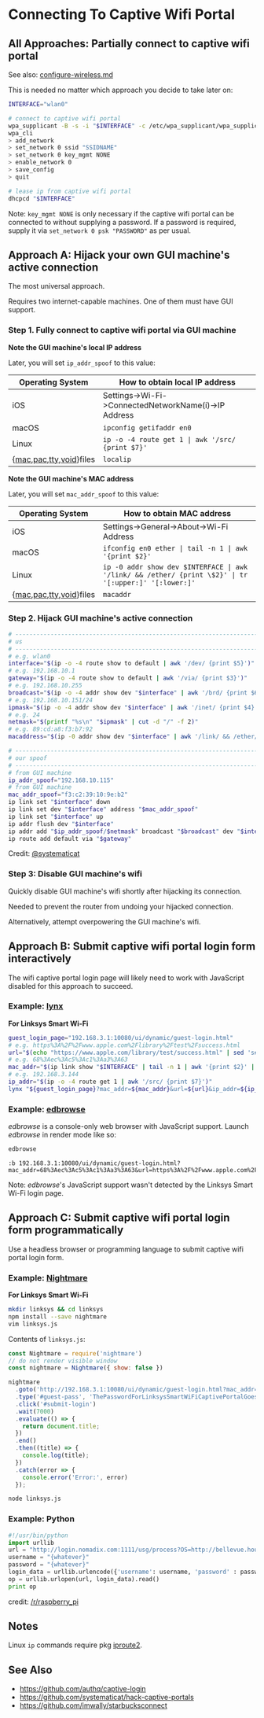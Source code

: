 # Connecting To Captive Wifi Portal

## All Approaches: Partially connect to captive wifi portal

See also: [configure-wireless.md][configure-wireless.md]

This is needed no matter which approach you decide to take later on:

```sh
INTERFACE="wlan0"

# connect to captive wifi portal
wpa_supplicant -B -s -i "$INTERFACE" -c /etc/wpa_supplicant/wpa_supplicant.conf
wpa_cli
> add_network
> set_network 0 ssid "SSIDNAME"
> set_network 0 key_mgmt NONE
> enable_network 0
> save_config
> quit

# lease ip from captive wifi portal
dhcpcd "$INTERFACE"
```

Note: `key_mgmt NONE` is only necessary if the captive wifi portal can
be connected to without supplying a password. If a password is required,
supply it via `set_network 0 psk "PASSWORD"` as per usual.

## Approach A: Hijack your own GUI machine's active connection

The most universal approach.

Requires two internet-capable machines. One of them must have GUI support.

### Step 1. Fully connect to captive wifi portal via GUI machine

**Note the GUI machine's local IP address**

Later, you will set `ip_addr_spoof` to this value:

Operating System | How to obtain local IP address
---------------- | ----------------------------------------------------
iOS              | Settings->Wi-Fi->ConnectedNetworkName(i)->IP Address
macOS            | `ipconfig getifaddr en0`
Linux            | `ip -o -4 route get 1 \| awk '/src/ {print $7}'`
{[mac][macfiles],[pac][pacfiles],[tty][ttyfiles],[void][voidfiles]}files | `localip`

**Note the GUI machine's MAC address**

Later, you will set `mac_addr_spoof` to this value:

Operating System | How to obtain MAC address
---------------- | -----------------------------------------------
iOS              | Settings->General->About->Wi-Fi Address
macOS            | `ifconfig en0 ether \| tail -n 1 \| awk '{print $2}'`
Linux            | `ip -0 addr show dev $INTERFACE \| awk '/link/ && /ether/ {print \$2}' \| tr '[:upper:]' '[:lower:]'`
{[mac][macfiles],[pac][pacfiles],[tty][ttyfiles],[void][voidfiles]}files | `macaddr`

### Step 2. Hijack GUI machine's active connection

```sh
# -----------------------------------------------------------------------------
# us
# -----------------------------------------------------------------------------
# e.g. wlan0
interface="$(ip -o -4 route show to default | awk '/dev/ {print $5}')"
# e.g. 192.168.10.1
gateway="$(ip -o -4 route show to default | awk '/via/ {print $3}')"
# e.g. 192.168.10.255
broadcast="$(ip -o -4 addr show dev "$interface" | awk '/brd/ {print $6}')"
# e.g. 192.168.10.151/24
ipmask="$(ip -o -4 addr show dev "$interface" | awk '/inet/ {print $4}')"
# e.g. 24
netmask="$(printf "%s\n" "$ipmask" | cut -d "/" -f 2)"
# e.g. 89:cd:a8:f3:b7:92
macaddress="$(ip -0 addr show dev "$interface" | awk '/link/ && /ether/ {print $2}' | tr '[:upper:]' '[:lower:]')"

# -----------------------------------------------------------------------------
# our spoof
# -----------------------------------------------------------------------------
# from GUI machine
ip_addr_spoof="192.168.10.115"
# from GUI machine
mac_addr_spoof="f3:c2:39:10:9e:b2"
ip link set "$interface" down
ip link set dev "$interface" address "$mac_addr_spoof"
ip link set "$interface" up
ip addr flush dev "$interface"
ip addr add "$ip_addr_spoof/$netmask" broadcast "$broadcast" dev "$interface"
ip route add default via "$gateway"
```

Credit: [@systematicat][@systematicat]

### Step 3: Disable GUI machine's wifi

Quickly disable GUI machine's wifi shortly after hijacking its connection.

Needed to prevent the router from undoing your hijacked connection.

Alternatively, attempt overpowering the GUI machine's wifi.

## Approach B: Submit captive wifi portal login form interactively

The wifi captive portal login page will likely need to work with
JavaScript disabled for this approach to succeed.

### Example: [lynx][lynx]

**For Linksys Smart Wi-Fi**

```sh
guest_login_page="192.168.3.1:10080/ui/dynamic/guest-login.html"
# e.g. https%3A%2F%2Fwww.apple.com%2Flibrary%2Ftest%2Fsuccess.html
url="$(echo "https://www.apple.com/library/test/success.html" | sed 's#:#%3A#g' | sed 's#/#%2F#g')"
# e.g. 68%3Aec%3Ac5%3Ac1%3Aa3%3A63
mac_addr="$(ip link show "$INTERFACE" | tail -n 1 | awk '{print $2}' | sed 's#:#%3A#g')"
# e.g. 192.168.3.144
ip_addr="$(ip -o -4 route get 1 | awk '/src/ {print $7}')"
lynx "${guest_login_page}?mac_addr=${mac_addr}&url=${url}&ip_addr=${ip_addr}"
```

### Example: [edbrowse][edbrowse]

*edbrowse* is a console-only web browser with JavaScript support. Launch
*edbrowse* in render mode like so:

```sh
edbrowse
```

```
:b 192.168.3.1:10080/ui/dynamic/guest-login.html?mac_addr=68%3Aec%3Ac5%3Ac1%3Aa3%3A63&url=https%3A%2F%2Fwww.apple.com%2Flibrary%2Ftest%2Fsuccess.html&ip_addr=192.168.3.144
```

Note: *edbrowse*'s JavaScript support wasn't detected by the Linksys
Smart Wi-Fi login page.

## Approach C: Submit captive wifi portal login form programmatically

Use a headless browser or programming language to submit captive wifi
portal login form.

### Example: [Nightmare][Nightmare]

**For Linksys Smart Wi-Fi**

```sh
mkdir linksys && cd linksys
npm install --save nightmare
vim linksys.js
```

Contents of `linksys.js`:

```js
const Nightmare = require('nightmare')
// do not render visible window
const nightmare = Nightmare({ show: false })

nightmare
  .goto('http://192.168.3.1:10080/ui/dynamic/guest-login.html?mac_addr=68%3Aec%3Ac5%3Ac1%3Aa3%3A63&url=https%3A%2F%2Fwww.apple.com%2Flibrary%2Ftest%2Fsuccess.html&ip_addr=192.168.3.144')
  .type('#guest-pass', 'ThePasswordForLinksysSmartWiFiCaptivePortalGoesHere')
  .click('#submit-login')
  .wait(7000)
  .evaluate(() => {
    return document.title;
  })
  .end()
  .then((title) => {
    console.log(title);
  })
  .catch(error => {
    console.error('Error:', error)
  });
```

```sh
node linksys.js
```

### Example: Python

```python
#!/usr/bin/python
import urllib
url = "http://login.nomadix.com:1111/usg/process?OS=http://bellevue.house.hyatt.com/en/hotel.home.html"
username = "{whatever}"
password = "{whatever}"
login_data = urllib.urlencode({'username': username, 'password' : password, 'submit':'loginform2'})
op = urllib.urlopen(url, login_data).read()
print op
```

credit: [/r/raspberry_pi][/r/raspberry_pi]

## Notes

Linux `ip` commands require pkg [iproute2][iproute2].

## See Also

- https://github.com/authq/captive-login
- https://github.com/systematicat/hack-captive-portals
- https://github.com/imwally/starbucksconnect


[configure-wireless.md]: configure-wireless.md
[edbrowse]: https://github.com/CMB/edbrowse
[iproute2]: https://wiki.linuxfoundation.org/networking/iproute2
[lynx]: https://invisible-island.net/lynx/
[macfiles]: https://github.com/atweiden/macfiles
[Nightmare]: https://www.nightmarejs.org/
[pacfiles]: https://github.com/atweiden/pacfiles
[/r/raspberry_pi]: https://www.reddit.com/r/raspberry_pi/comments/4li7za/connecting_to_an_open_hotel_wifi/d3nlfq2/
[ttyfiles]: https://github.com/atweiden/ttyfiles
[voidfiles]: https://github.com/atweiden/voidfiles
[@systematicat]: https://github.com/systematicat/hack-captive-portals

